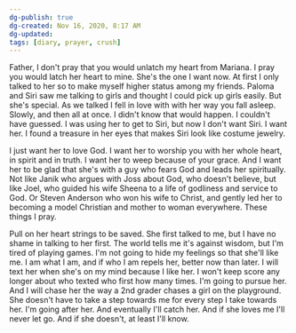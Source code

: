 ```yaml
---
dg-publish: true
dg-created: Nov 16, 2020, 8:17 AM
dg-updated: 
tags: [diary, prayer, crush]
---
```


Father, I don't pray that you would unlatch my heart from Mariana. I pray you would latch her heart to mine. She's the one I want now. At first I only talked to her so to make myself higher status among my friends. Paloma and Siri saw me talking to girls and thought I could pick up girls easily. But she's special. As we talked I fell in love with with her way you fall asleep. Slowly, and then all at once. I didn't know that would happen. I couldn't have guessed. I was using her to get to Siri, but now I don't want Siri. I want her. I found a treasure in her eyes that makes Siri look like costume jewelry.

I just want her to love God. I want her to worship you with her whole heart, in spirit and in truth. I want her to weep because of your grace. And I want her to be glad that she's with a guy who fears God and leads her spiritually. Not like Janik who argues with Joss about God, who doesn't believe, but like Joel, who guided his wife Sheena to a life of godliness and service to God. Or Steven Anderson who won his wife to Christ, and gently led her to becoming a model Christian and mother to woman everywhere. These things I pray.

Pull on her heart strings to be saved. She first talked to me, but I have no shame in talking to her first. The world tells me it's against wisdom, but I'm tired of playing games. I'm not going to hide my feelings so that she'll like me. I am what I am, and if who I am repels her, better now than later. I will text her when she's on my mind because I like her. I won't keep score any longer about who texted who first how many times. I'm going to pursue her. And I will chase her the way a 2nd grader chases a girl on the playground. She doesn't have to take a step towards me for every step I take towards her. I'm going after her. And eventually I'll catch her. And if she loves me I'll never let go. And if she doesn't, at least I'll know.